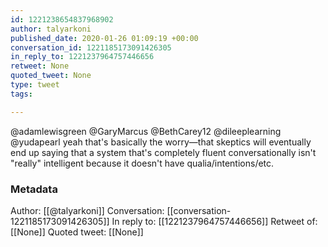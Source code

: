 ```yaml
---
id: 1221238654837968902
author: talyarkoni
published_date: 2020-01-26 01:09:19 +00:00
conversation_id: 1221185173091426305
in_reply_to: 1221237964757446656
retweet: None
quoted_tweet: None
type: tweet
tags:

---
```


@adamlewisgreen @GaryMarcus @BethCarey12 @dileeplearning @yudapearl yeah that's basically the worry—that skeptics will eventually end up saying that a system that's completely fluent conversationally isn't "really" intelligent because it doesn't have qualia/intentions/etc.

### Metadata

Author: [[@talyarkoni]]
Conversation: [[conversation-1221185173091426305]]
In reply to: [[1221237964757446656]]
Retweet of: [[None]]
Quoted tweet: [[None]]
